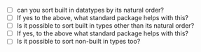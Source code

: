- [ ] can you sort built in datatypes by its natural order?
- [ ] If yes to the above, what standard package helps with this?
- [ ] Is it possible to sort built in types other than its natural order?
- [ ] If yes, to the above what standard package helps with this?
- [ ] Is it possible to sort non-built in types too?